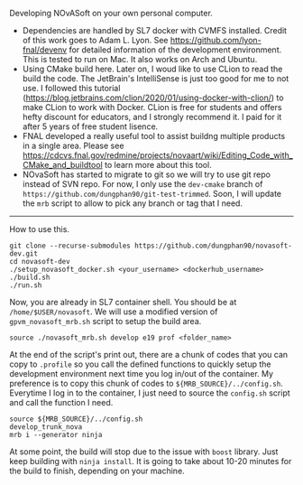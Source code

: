 Developing NOvASoft on your own personal computer.
- Dependencies are handled by SL7 docker with CVMFS installed. Credit of this work goes to Adam L. Lyon. See https://github.com/lyon-fnal/devenv for detailed information of the development environment. This is tested to run on Mac. It also works on Arch and Ubuntu.
- Using CMake build here. Later on, I woud like to use CLion to read the build the code. The JetBrain's IntelliSense is just too good for me to not use. I followed this tutorial (https://blog.jetbrains.com/clion/2020/01/using-docker-with-clion/) to make CLion to work with Docker. CLion is free for students and offers hefty discount for educators, and I strongly recommend it. I paid for it after 5 years of free student lisence.
- FNAL developed a really useful tool to assist buildng multiple products in a single area. Please see https://cdcvs.fnal.gov/redmine/projects/novaart/wiki/Editing_Code_with_CMake_and_buildtool to learn more about this tool.
- NOvaSoft has started to migrate to git so we will try to use git repo instead of SVN repo. For now, I only use the `dev-cmake` branch of `https://github.com/dungphan90/git-test-trimmed`. Soon, I will update the `mrb` script to allow to pick any branch or tag that I need.
---

How to use this.
```
git clone --recurse-submodules https://github.com/dungphan90/novasoft-dev.git
cd novasoft-dev
./setup_novasoft_docker.sh <your_username> <dockerhub_username>
./build.sh
./run.sh
```
Now, you are already in SL7 container shell. You should be at `/home/$USER/novasoft`. We will use a modified version of `gpvm_novasoft_mrb.sh` script to setup the build area.
```
source ./novasoft_mrb.sh develop e19 prof <folder_name>
```
At the end of the script's print out, there are a chunk of codes that you can copy to `.profile` so you call the defined functions to quickly setup the development environment next time you log in/out of the container. My preference is to copy this chunk of codes to `${MRB_SOURCE}/../config.sh`. Everytime I log in to the container, I just need to source the `config.sh` script and call the function I need.
```
source ${MRB_SOURCE}/../config.sh
develop_trunk_nova
mrb i --generator ninja 
```
At some point, the build will stop due to the issue with `boost` library. Just keep building with `ninja install`. It is going to take about 10-20 minutes for the build to finish, depending on your machine. 
